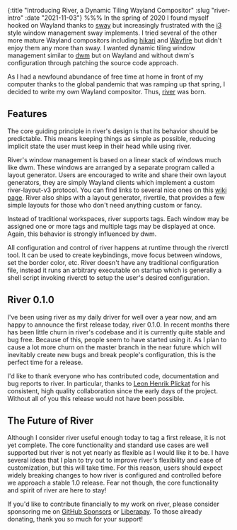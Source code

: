 {:title "Introducing River, a Dynamic Tiling Wayland Compositor"
 :slug "river-intro"
 :date "2021-11-03"}
%%%
In the spring of 2020 I found myself hooked on Wayland thanks to
[sway](https://swaywm.org/) but increasingly frustrated with the
[i3](https://i3wm.org/) style window management sway implements.
I tried several of the other more mature Wayland compositors
including [hikari](https://hub.darcs.net/raichoo/hikari) and
[Wayfire](https://wayfire.org) but didn't enjoy them any more
than sway. I wanted dynamic tiling window management similar to
[dwm](https://dwm.suckless.org/) but on Wayland and without dwm's configuration
through patching the source code approach.

As I had a newfound abundance of free time at home in front of
my computer thanks to the global pandemic that was ramping up
that spring, I decided to write my own Wayland compositor. Thus,
[river](https://github.com/riverwm/river) was born.

## Features

The core guiding principle in river's design is that its behavior should
be predictable. This means keeping things as simple as possible, reducing
implicit state the user must keep in their head while using river.

River's window management is based on a linear stack of windows much like
dwm. These windows are arranged by a separate program called a layout
generator. Users are encouraged to write and share their own layout
generators, they are simply Wayland clients which implement a custom
river-layout-v3 protocol. You can find links to several nice ones on this
[wiki page](https://github.com/riverwm/river/wiki/Community-Layouts). River
also ships with a layout generator, rivertile, that provides a few simple
layouts for those who don't need anything custom or fancy.

Instead of traditional workspaces, river supports tags. Each window may be
assigned one or more tags and multiple tags may be displayed at once. Again,
this behavior is strongly influenced by dwm.

All configuration and control of river happens at runtime through the riverctl
tool. It can be used to create keybindings, move focus between windows,
set the border color, etc. River doesn't have any traditional configuration
file, instead it runs an arbitrary executable on startup which is generally
a shell script invoking riverctl to setup the user's desired configuration.

## River 0.1.0

I've been using river as my daily driver for well over a year now, and am
happy to announce the first release today, river 0.1.0. In recent months
there has been little churn in river's codebase and it is currently quite
stable and bug free. Because of this, people seem to have started using it.
As I plan to cause a lot more churn on the master branch in the near future
which will inevitably create new bugs and break people's configuration,
this is the perfect time for a release.

I'd like to thank everyone who has contributed code, documentation
and bug reports to river. In particular, thanks to [Leon Henrik
Plickat](https://leon_plickat.srht.site/) for his consistent, high quality
collaboration since the early days of the project. Without all of you this
release would not have been possible.

## The Future of River

Although I consider river useful enough today to tag a first release, it
is not yet complete. The core functionality and standard use cases are well
supported but river is not yet nearly as flexible as I would like it to be.
I have several ideas that I plan to try out to improve river's flexibility
and ease of customization, but this will take time. For this reason,
users should expect widely breaking changes to how river is configured
and controlled before we approach a stable 1.0 release. Fear not though,
the core functionality and spirit of river are here to stay!

If you'd like to contribute financially to my work on river, please consider
sponsoring me on [GitHub Sponsors](https://github.com/sponsors/ifreund)
or [Liberapay](https://liberapay.com/ifreund). To those already donating,
thank you so much for your support!
